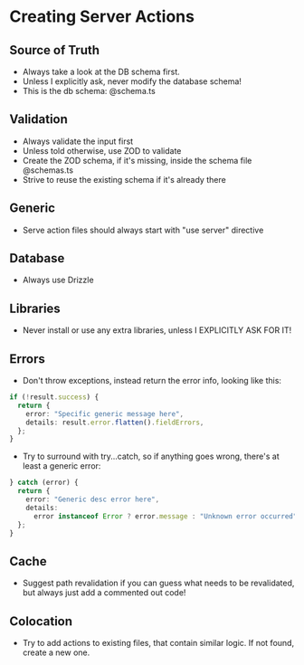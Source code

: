 # Creating Server Actions

## Source of Truth

- Always take a look at the DB schema first.
- Unless I explicitly ask, never modify the database schema!
- This is the db schema: @schema.ts

## Validation

- Always validate the input first
- Unless told otherwise, use ZOD to validate
- Create the ZOD schema, if it's missing, inside the schema file @schemas.ts
- Strive to reuse the existing schema if it's already there

## Generic

- Serve action files should always start with "use server" directive

## Database

- Always use Drizzle

## Libraries

- Never install or use any extra libraries, unless I EXPLICITLY ASK FOR IT!

## Errors

- Don't throw exceptions, instead return the error info, looking like this:

```ts
if (!result.success) {
  return {
    error: "Specific generic message here",
    details: result.error.flatten().fieldErrors,
  };
}
```

- Try to surround with try...catch, so if anything goes wrong, there's at least a generic error:

```ts
} catch (error) {
  return {
    error: "Generic desc error here",
    details:
      error instanceof Error ? error.message : "Unknown error occurred",
  };
}
```

## Cache

- Suggest path revalidation if you can guess what needs to be revalidated, but always just add a commented out code!

## Colocation

- Try to add actions to existing files, that contain similar logic. If not found, create a new one.
